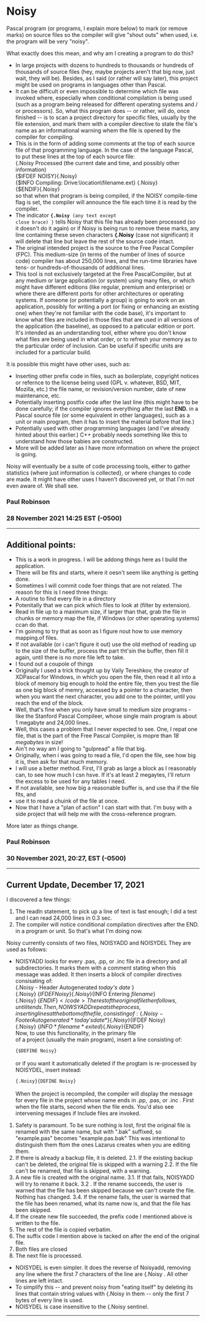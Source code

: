 # Noisy
Pascal program (or programs, I explain more
below) to mark (or remove marks) on source
files so the compiler will give "shout outs"
when used, i.e. the program will be very "noisy".

What exactly does this mean, and why am I
creating a program to do this?
* In large projects with dozens to hundreds
to thousands or hundreds of thousands of source
files (hey, maybe projects aren't that big
now, just wait, they will be). Besides, as
I said (or rather will say later), this
project might be used on programs in languages
other than Pascal.
* It can be difficult or even impossible to
determine which file was invoked where,
especially when conditional compilation is
being used (such as a program being released
for different operating systems and / or
processors). So, what this program does -- or
rather, will do, once finished -- is to scan
a project directory for specific files, usually
by the file extension, and mark them with a
compiler directive to state the file's name as
an informational warning whem the file is opened
by the compiler for compiling.
* This is in the form of adding some comments at
the top of each source file of that programming
language. In the case of the language Pascal,
to put these lines at the top of each source file:  
\{.Noisy Processed (the current date and time, and
possibly other information)  
\{$IFDEF NOISY}\{.Noisy}  
\{$INFO Compiling: Drive:\\location\\filename.ext}
\{.Noisy}  
\{$ENDIF}\{.Noisy}  
so that when that program is being compiled, if the
NOISY compile-time flag is set, the compiler will
announce the file each time it is read by the compiler.
* The indicator <b><code>{.Noisy</code></b><code> (any
text except close brace) }</code>
tells Noisy that this file has already been processed
(so it doesn't do it again) or if Noisy is being run
to remove these marks, any line containing these seven
characters <b>{.Noisy</b> (case not significant) it
will delete that line but leave the rest of the
source code intact.
* The original intended project is the source to the
Free Pascal Compiler (FPC). This medium-size (in terms
of the number of lines of source code) compiler has
about 250,000 lines, and the run-time libraries have
tens- or hundreds-of-thousands of additional lines.
* This tool is not exclusively targeted at the Free
PascalCompiler, but at any medium or large application
(or system) using many files, or which might have
different editions (like regular, premium and enterprise)
or where there are different ports for other architectures
or operating systems. If someone (or potentially a group)
is going to work on an application, possibly for writing
a port (or fixing or enhancing an existing one) when they're
not familiar with the code base), it's important to know
what files are included in those files that are used in all
versions of the application (the baseline), as opposed to
a paticular edition or port. It's intended as an understanding
tool, either where you don't know what files are being used
in what order, or to refresh your memory as to the particular
order of inclusion. Can be useful if specific units are included
for a particular build.

It is possible this might have other uses, such as:
* Inserting other prefix code in files, such as boilerplate, copyright
notices or refernce to the license being used (GPL v. whatever, BSD,
MIT, Mozilla, etc.) the file name, or revision/version number, date of
new maintenance, etc.
* Potentially inserting postfix code after the last line (this might
have to be done carefully; if the compiler ignores everything after
the last <b>END.</B> in a Pascal source file (or some equivalent in
other languages), such as a unit or main program, then it has to insert
the material before that line.)
* Potentially used with other programming languages (and I've already
hinted about this earlier.) C++ probably needs something like this to
understand how those babies are constructed.
* More will be added later as I have more information on where the
project is going.

Noisy will eventually be a suite of code processing tools, either to
gather statistics (where just information is collected}, or where changes
to code are made. It might have other uses I haven't discovered yet,
or that I'm not even aware of. We shall see.

### Paul Robinson<br/>
### 28 November 2021 14:25 EST (-0500)

----
## Additional points:
* This is a work in progress. I will be addong things here as I build the application.
* There will be fits and starts, where it oesn't seem like anything is getting done.
* Sometimes I will commit code foer things that are not related. The reason for this
is I need three things:
* A routine to find every file in a directory
* Potenitally that we can pick which files to look at (filter by extension).
* Read in file up to a maximum size, if larger than that, grab the file in chunks or
memory map the file, if Windows (or other operating systems) ccan do that.
* I'm goinmg to try that as soon as I figure nout how to use memory mapping.of files.
* If not available (or i can't figure it out) use the old method of reading up to the
size of the buffer, process the part tht'sin the buffer, then fill it again, until
there is no more file left to take.
* I found out a coupole of things
* Originally I used a trick thought up by Vaily Tereshkov, the creator of XDPascal for
Windows, in which you open the file, then read it all into a block of memory big enough
to hold the entire file, then you trest the file as one big block of memry, accessed by
a pointer to a character, then when you want the next character, you add one to the
pointer, until you reach the end of the block.
* Well, that's fine when you only have small to medium size programs - like the Stanford
Pascal Compileer, whose single main program is about 1 megabyte and 24,000 lines..
* Well, this cases a problem that I never expected to see. One, I repat one file, that is
the part of the Free Pascal Compiler, is mopre than *18 megabytes* in size!
* Ain't no way am I going to "gulpread" a file that big.
* Originally, when i was going to read a file, I'd open the file, see how big it is, then
ask for that much memory.
* I will use a better method. First, I'll grab as large a block as I reasonably can, to
see how much I csn hsve. If it's at least 2 megaytes, I'll return the excess to be used
for any tables I need.
* If not available, see how big a reasonable buffer is, and use tha if the file fits, and
* use it to read a chuink of the file at once.
* Now that I have a "plan of action" I can start with that. I'm busy with a side project
that will help me with the cross-reference program.

More later as things change.   
### Paul Robinson   
### 30 November 2021, 20:27, EST (-0500)
----
## Current Update, December 17, 2021
I discovered a few things:
1. The readln statement, to pick up a line
of text is fast enough; I did a test and I
can read 24,000 lines in 0.3 sec.
2. The compiler will notice conditional
compilation directives after the END. in a
program or unit. So that's what I'm doing now.

Noisy currently consists of two files, NOISYADD and
NOISYDEL They are used as follows:
* NOISYADD looks for every .pas\, .pp\, or .inc file
in a directory and all subdirectories. It marks them
with a comment stating when this message was added.
It then inserts a block of compiler directives
consisating of:  
\{.Noisy - Header Autogenerated *today's date* \}   
\{.Noisy\} \{$IFDEF Noisy\}   
\{.Noisy\} \{$INFO Entering *filename*\}   
\{.Noisy\} \{$ENDIF\} </code>  
The rest of the original file then follows, until
it ends. Then, NOIWSYADD repeats the process,
inserting lines at the bottom of the file, consisting of:  
\{.Noisy - Footer Autogenerated *today's date* \}      
\{.Noisy\} \{$IFDEF Noisy\}  
\{.Noisy\} \{$INFO *filename* exited\}  
\{.Noisy\} \{$ENDIF\}  
Now, to use this functionality, in the primary file  
of a project (usually the main program), insert
a line consisting of:<code>   
\{$DEFINE Noisy\}<br /></code>   
or if you want it automatically deleted if the
progtam is re-processed by NOISYDEL, insert
instead:<code>   
\{.Noisy\}\{DEFINE Noisy\}<br /></code>   
When the project is recompiled, the compiler will
display the message for every file in the project
whose name ends in .pp, .pas, or .inc . First when
the file starts, second when the file ends. You'd
also see intervening messages if Include files are
invoked.
1. Safety is paramount. To be sure nothing is lost,
first the original file is renamed with the same name,
but with ".bak" suffixed, so "example.pas" becomes
"example.pas.bak" This was intentional to distinguish
them ftom the ones Lazarus creates when you are editing
them.
2. If there is already a backup file, it is deleted.
2.1. If the existing backup can't be deleted, the
original file is skipped with a warning
2.2. If the file can't be renamed, that file is skipped,
with a warning.
3. A new file is created with the original name.
3.1. If that fails, NOISYADD will try to rename
it back.
3.2 . If the rename succeeds, the user is warned
that the file has been skipped because we can't
create the file. Nothing has changed.
3.4. If the rename fails, the user is warned that
the file has been renamed, what its name now is,
and that the file has been skipped.
4. If the create new file succeeded, the prefix
code I mentioned above is written to the file.
5. The rest of the file is copied verbatim.
6. The suffix code I mention above is tacked on after
the end of the original file.
7. Both files are closed
8. The next file is processed.

* NOISYDEL is even simpler. It does the reverse of
Noisyadd, removing any line where the first 7
characters of the line are \{.Noisy . All other lines
are left intact.
* To simplify this -- and prevent noisy from "eating
itself" by deleting its lines that contain string values
with \{.Noisy in them -- only the first 7 bytes of every
line is used.
* NOISYDEL is case insensitive to the \{.Noisy sentinel.

-----
